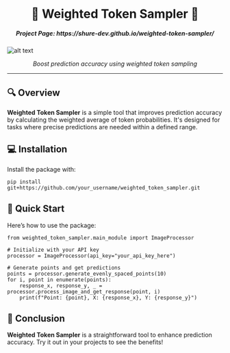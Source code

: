 <h1 align="center">🎯 Weighted Token Sampler 🎯</h1>


<h5 align="center">Project Page: https://shure-dev.github.io/weighted-token-sampler/</h5>

<!-- <p align="center">
  <img src="https://img.freepik.com/premium-vector/abstract-circle-circular-wave-wavy-lines-futuristic-bright-futurism-minimalist-vector-logo-design_216988-1808.jpg" alt="Logo" style="width:200px; height:auto;">
</p> -->

![alt text](images/image.png)

<p align="center">
  <em>Boost prediction accuracy using weighted token sampling</em>
  
</p>

<hr>

<h2>🔍 Overview</h2>

<p>
  <strong>Weighted Token Sampler</strong> is a simple tool that improves prediction accuracy by calculating the weighted average of token probabilities. It's designed for tasks where precise predictions are needed within a defined range.
</p>

<h2>💻 Installation</h2>

<p>Install the package with:</p>

<pre><code>pip install git+https://github.com/your_username/weighted_token_sampler.git</code></pre>

<h2>🚀 Quick Start</h2>

<p>Here’s how to use the package:</p>

<pre><code>from weighted_token_sampler.main_module import ImageProcessor

# Initialize with your API key
processor = ImageProcessor(api_key="your_api_key_here")

# Generate points and get predictions
points = processor.generate_evenly_spaced_points(10)
for i, point in enumerate(points):
    response_x, response_y, _ = processor.process_image_and_get_response(point, i)
    print(f"Point: {point}, X: {response_x}, Y: {response_y}")
</code></pre>

<h2>🏁 Conclusion</h2>

<p>
  <strong>Weighted Token Sampler</strong> is a straightforward tool to enhance prediction accuracy. Try it out in your projects to see the benefits!
</p>